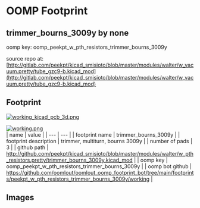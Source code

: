 # OOMP Footprint  
## trimmer_bourns_3009y  by none  
  
oomp key: oomp_peekpt_w_pth_resistors_trimmer_bourns_3009y  
  
source repo at: [http://gitlab.com/peekpt/kicad_smisioto/blob/master/modules/walter/w_vacuum.pretty/tube_gzc9-b.kicad_mod](http://gitlab.com/peekpt/kicad_smisioto/blob/master/modules/walter/w_vacuum.pretty/tube_gzc9-b.kicad_mod)  
## Footprint  
  
[![working_kicad_pcb_3d.png](working_kicad_pcb_3d_600.png)](working_kicad_pcb_3d.png)  
  
[![working.png](working_600.png)](working.png)  
| name | value | 
| --- | --- | 
| footprint name | trimmer_bourns_3009y | 
| footprint description | trimmer, multiturn, bourns 3009y | 
| number of pads | 3 | 
| github path | http://github.com/peekpt/kicad_smisioto/blob/master/modules/walter/w_pth_resistors.pretty/trimmer_bourns_3009y.kicad_mod | 
| oomp key | oomp_peekpt_w_pth_resistors_trimmer_bourns_3009y | 
| oomp bot github | https://github.com/oomlout/oomlout_oomp_footprint_bot/tree/main/footprints/peekpt_w_pth_resistors_trimmer_bourns_3009y/working | 
## Images  
